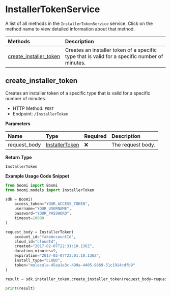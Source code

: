 # InstallerTokenService

A list of all methods in the `InstallerTokenService` service. Click on the method name to view detailed information about that method.

| Methods                                           | Description                                                                                   |
| :------------------------------------------------ | :-------------------------------------------------------------------------------------------- |
| [create_installer_token](#create_installer_token) | Creates an installer token of a specific type that is valid for a specific number of minutes. |

## create_installer_token

Creates an installer token of a specific type that is valid for a specific number of minutes.

- HTTP Method: `POST`
- Endpoint: `/InstallerToken`

**Parameters**

| Name         | Type                                          | Required | Description       |
| :----------- | :-------------------------------------------- | :------- | :---------------- |
| request_body | [InstallerToken](../models/InstallerToken.md) | ❌       | The request body. |

**Return Type**

`InstallerToken`

**Example Usage Code Snippet**

```python
from boomi import Boomi
from boomi.models import InstallerToken

sdk = Boomi(
    access_token="YOUR_ACCESS_TOKEN",
    username="YOUR_USERNAME",
    password="YOUR_PASSWORD",
    timeout=10000
)

request_body = InstallerToken(
    account_id="fakeAccountId",
    cloud_id="cloudId",
    created="2017-02-07T22:31:10.136Z",
    duration_minutes=9,
    expiration="2017-02-07T23:01:10.136Z",
    install_type="CLOUD",
    token="molecule-45aa1e3c-499a-4405-9869-51c1914cdfb9"
)

result = sdk.installer_token.create_installer_token(request_body=request_body)

print(result)
```


